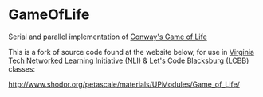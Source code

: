 # GameOfLife
Serial and parallel implementation of 
[Conway's Game of Life](https://en.wikipedia.org/wiki/Conway%27s_Game_of_Life)

This is a fork of source code found at the website below, for use in [Virginia
Tech Networked Learning Initiative (NLI)](https://app.nli.tlos.vt.edu/) & 
[Let's Code Blacksburg (LCBB)](https://www.facebook.com/groups/letscodeblacksburg/) classes:

http://www.shodor.org/petascale/materials/UPModules/Game_of_Life/
